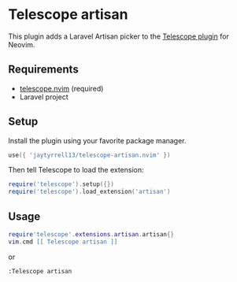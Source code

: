 # Telescope artisan

This plugin adds a Laravel Artisan picker to the [Telescope plugin](https://github.com/nvim-telescope/telescope.nvim) for Neovim.

## Requirements

- [telescope.nvim](https://github.com/nvim-telescope/telescope.nvim) (required)
- Laravel project

## Setup

Install the plugin using your favorite package manager.

```lua
use({ 'jaytyrrell13/telescope-artisan.nvim' })
```

Then tell Telescope to load the extension:

```lua
require('telescope').setup({})
require('telescope').load_extension('artisan')
```

## Usage

```lua
require'telescope'.extensions.artisan.artisan{}
vim.cmd [[ Telescope artisan ]]
```

or

```vim
:Telescope artisan
```
